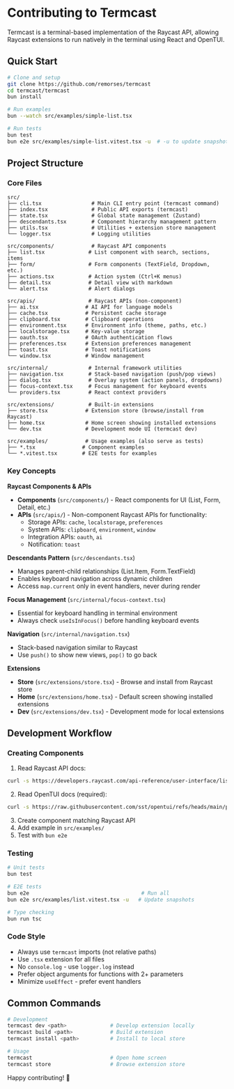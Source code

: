 # Contributing to Termcast

Termcast is a terminal-based implementation of the Raycast API, allowing Raycast extensions to run natively in the terminal using React and OpenTUI.

## Quick Start

```bash
# Clone and setup
git clone https://github.com/remorses/termcast
cd termcast/termcast
bun install

# Run examples
bun --watch src/examples/simple-list.tsx

# Run tests
bun test
bun e2e src/examples/simple-list.vitest.tsx -u  # -u to update snapshots
```

## Project Structure

### Core Files

```
src/
├── cli.tsx                # Main CLI entry point (termcast command)
├── index.tsx              # Public API exports (termcast)
├── state.tsx              # Global state management (Zustand)
├── descendants.tsx        # Component hierarchy management pattern
├── utils.tsx              # Utilities + extension store management
└── logger.tsx             # Logging utilities

src/components/            # Raycast API components
├── list.tsx              # List component with search, sections, items
├── form/                 # Form components (TextField, Dropdown, etc.)
├── actions.tsx           # Action system (Ctrl+K menus)
├── detail.tsx            # Detail view with markdown
└── alert.tsx             # Alert dialogs

src/apis/                 # Raycast APIs (non-component)
├── ai.tsx               # AI API for language models
├── cache.tsx            # Persistent cache storage
├── clipboard.tsx        # Clipboard operations
├── environment.tsx      # Environment info (theme, paths, etc.)
├── localstorage.tsx     # Key-value storage
├── oauth.tsx            # OAuth authentication flows
├── preferences.tsx      # Extension preferences management
├── toast.tsx            # Toast notifications
└── window.tsx           # Window management

src/internal/             # Internal framework utilities
├── navigation.tsx        # Stack-based navigation (push/pop views)
├── dialog.tsx            # Overlay system (action panels, dropdowns)
├── focus-context.tsx     # Focus management for keyboard events
└── providers.tsx         # React context providers

src/extensions/           # Built-in extensions
├── store.tsx            # Extension store (browse/install from Raycast)
├── home.tsx             # Home screen showing installed extensions
└── dev.tsx              # Development mode UI (termcast dev)

src/examples/            # Usage examples (also serve as tests)
├── *.tsx               # Component examples
└── *.vitest.tsx        # E2E tests for examples
```

### Key Concepts

**Raycast Components & APIs**

- **Components** (`src/components/`) - React components for UI (List, Form, Detail, etc.)
- **APIs** (`src/apis/`) - Non-component Raycast APIs for functionality:
  - Storage APIs: `cache`, `localstorage`, `preferences`
  - System APIs: `clipboard`, `environment`, `window`
  - Integration APIs: `oauth`, `ai`
  - Notification: `toast`

**Descendants Pattern** (`src/descendants.tsx`)

- Manages parent-child relationships (List.Item, Form.TextField)
- Enables keyboard navigation across dynamic children
- Access `map.current` only in event handlers, never during render

**Focus Management** (`src/internal/focus-context.tsx`)

- Essential for keyboard handling in terminal environment
- Always check `useIsInFocus()` before handling keyboard events

**Navigation** (`src/internal/navigation.tsx`)

- Stack-based navigation similar to Raycast
- Use `push()` to show new views, `pop()` to go back

**Extensions**

- **Store** (`src/extensions/store.tsx`) - Browse and install from Raycast store
- **Home** (`src/extensions/home.tsx`) - Default screen showing installed extensions
- **Dev** (`src/extensions/dev.tsx`) - Development mode for local extensions

## Development Workflow

### Creating Components

1. Read Raycast API docs:

```bash
curl -s https://developers.raycast.com/api-reference/user-interface/list.md
```

2. Read OpenTUI docs (required):

```bash
curl -s https://raw.githubusercontent.com/sst/opentui/refs/heads/main/packages/react/README.md
```

3. Create component matching Raycast API
4. Add example in `src/examples/`
5. Test with `bun e2e`

### Testing

```bash
# Unit tests
bun test

# E2E tests
bun e2e                                    # Run all
bun e2e src/examples/list.vitest.tsx -u   # Update snapshots

# Type checking
bun run tsc
```

### Code Style

- Always use `termcast` imports (not relative paths)
- Use `.tsx` extension for all files
- No `console.log` - use `logger.log` instead
- Prefer object arguments for functions with 2+ parameters
- Minimize `useEffect` - prefer event handlers

## Common Commands

```bash
# Development
termcast dev <path>              # Develop extension locally
termcast build <path>            # Build extension
termcast install <path>          # Install to local store

# Usage
termcast                         # Open home screen
termcast store                   # Browse extension store
```

Happy contributing! 🚀
